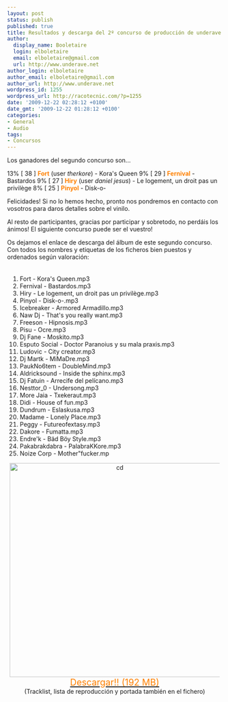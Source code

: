 ```yaml
---
layout: post
status: publish
published: true
title: Resultados y descarga del 2º concurso de producción de underave
author:
  display_name: Booletaire
  login: elboletaire
  email: elboletaire@gmail.com
  url: http://www.underave.net
author_login: elboletaire
author_email: elboletaire@gmail.com
author_url: http://www.underave.net
wordpress_id: 1255
wordpress_url: http://racotecnic.com/?p=1255
date: '2009-12-22 02:28:12 +0100'
date_gmt: '2009-12-22 01:28:12 +0100'
categories:
- General
- Audio
tags:
- Concursos
---
```


Los ganadores del segundo concurso son...

13% [ 38 ] <span style="font-weight: bold;"><span style="color: #ff8000;">Fort</span></span> (user <span style="font-style: italic;">therkore</span>) - Kora's Queen
9% [ 29 ] <span style="font-weight: bold;"><span style="color: #ff8000;">Fernival</span></span> - Bastardos
9% [ 27 ] <span style="font-weight: bold;"><span style="color: #ff8000;">Hiry</span></span> (user <span style="font-style: italic;">daniel jesus</span>) - Le logement, un droit pas un privilège
8% [ 25 ] <span style="font-weight: bold;"><span style="color: #ff8000;">Pinyol</span></span> - Disk-o-

Felicidades! Si no lo hemos hecho, pronto nos pondremos en contacto con vosotros para daros detalles sobre el vinilo.

Al resto de participantes, gracias por participar y sobretodo, no perdáis los ánimos! El siguiente concurso puede ser el vuestro!

Os dejamos el enlace de descarga del álbum de este segundo concurso. Con todos los nombres y etiquetas de los ficheros bien puestos y ordenados según valoración:
<div style="margin: 0px; padding: 6px;">
<ol>
<li>Fort - Kora's Queen.mp3</li>
<li>Fernival - Bastardos.mp3</li>
<li>Hiry - Le logement, un droit pas un privilège.mp3</li>
<li>Pinyol - Disk-o-.mp3</li>
<li>Icebreaker - Armored Armadillo.mp3</li>
<li>Naw Dj - That's you really want.mp3</li>
<li>Freeson - Hipnosis.mp3</li>
<li>Pisu - Ocre.mp3</li>
<li>Dj Fane - Moskito.mp3</li>
<li>Esputo Social - Doctor Paranoius y su mala praxis.mp3</li>
<li>Ludovic - City creator.mp3</li>
<li>Dj Martk - MiMaDre.mp3</li>
<li>PaukNo6tem - DoubleMind.mp3</li>
<li>Aldricksound - Inside the sphinx.mp3</li>
<li>Dj Fatuin - Arrecife del pelícano.mp3</li>
<li>Nesttor_0 - Undersong.mp3</li>
<li>More Jaia - Txekeraut.mp3</li>
<li>Didi - House of fun.mp3</li>
<li>Dundrum - Eslaskusa.mp3</li>
<li>Madame - Lonely Place.mp3</li>
<li>Peggy - Futureofextasy.mp3</li>
<li>Dakore - Fumatta.mp3</li>
<li>Endre'k - Bäd Böy Style.mp3</li>
<li>Pakabrakdabra - PalabraKKore.mp3</li>
<li>Noize Corp - Mother"fucker.mp</li>
</ol>
<div style="text-align: center;"><a href="http://forums.underave.net/download.php?a=down&amp;id=2"><img class="aligncenter size-medium wp-image-966" title="cd" src="http://forums.underave.net/portada2onconcurs.png" alt="cd" width="500" height="500" /></a></div>
<div style="text-align: center;"><span style="font-size: 150%; line-height: normal;"><a href="http://forums.underave.net/download.php?a=down&amp;id=2"><span style="color: #ff8000;"> </span></a></span></div>
<div style="text-align: center;"><span style="font-size: 150%; line-height: normal;"><a href="http://forums.underave.net/download.php?a=down&amp;id=2"><span style="color: #ff8000;">Descargar!! (192 MB)</span></a></span></div>
<div style="text-align: center;">(Tracklist, lista de reproducción y portada también en el fichero)</div>
</div>
